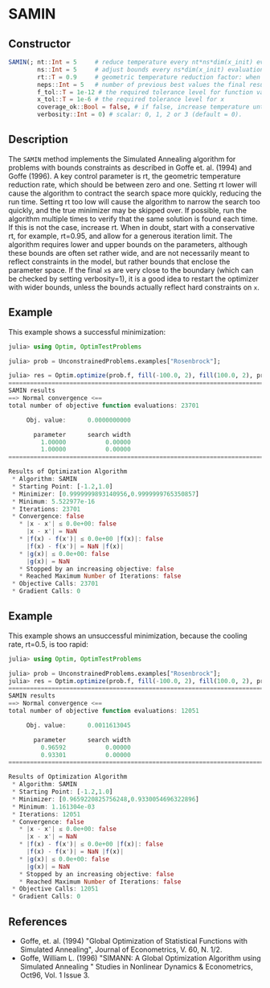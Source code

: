 # SAMIN
## Constructor
```julia
SAMIN(; nt::Int = 5     # reduce temperature every nt*ns*dim(x_init) evaluations
        ns::Int = 5     # adjust bounds every ns*dim(x_init) evaluations
        rt::T = 0.9     # geometric temperature reduction factor: when temp changes, new temp is t=rt*t
        neps::Int = 5   # number of previous best values the final result is compared to
        f_tol::T = 1e-12 # the required tolerance level for function value comparisons
        x_tol::T = 1e-6 # the required tolerance level for x
        coverage_ok::Bool = false, # if false, increase temperature until initial parameter space is covered
        verbosity::Int = 0) # scalar: 0, 1, 2 or 3 (default = 0).
```
## Description
The `SAMIN` method implements the Simulated Annealing algorithm for problems with
bounds constraints as described in Goffe et. al. (1994) and Goffe (1996). A key control
parameter is rt, the geometric temperature reduction rate, which should be between zero
and one. Setting rt lower will cause the algorithm to contract the search space more quickly,
reducing the run time. Setting rt too low will cause the algorithm to narrow the search
too quickly, and the true minimizer may be skipped over. If possible, run the algorithm
multiple times to verify that the same solution is found each time. If this is not the case,
increase rt. When in doubt, start with a conservative rt, for example, rt=0.95, and allow for
a generous iteration limit. The algorithm requires lower and upper bounds on the parameters,
although these bounds are often set rather wide, and are not necessarily meant to reflect
constraints in the model, but rather bounds that enclose the parameter space. If the final
`x`s are very close to the boundary (which can be checked by setting verbosity=1), it is a
good idea to restart the optimizer with wider bounds, unless the bounds actually reflect
hard constraints on `x`.

## Example
This example shows a successful minimization:
```julia
julia> using Optim, OptimTestProblems

julia> prob = UnconstrainedProblems.examples["Rosenbrock"];

julia> res = Optim.optimize(prob.f, fill(-100.0, 2), fill(100.0, 2), prob.initial_x, SAMIN(), Optim.Options(iterations=10^6))
================================================================================
SAMIN results
==> Normal convergence <==
total number of objective function evaluations: 23701

     Obj. value:      0.0000000000

       parameter      search width
         1.00000           0.00000
         1.00000           0.00000
================================================================================

Results of Optimization Algorithm
 * Algorithm: SAMIN
 * Starting Point: [-1.2,1.0]
 * Minimizer: [0.9999999893140956,0.9999999765350857]
 * Minimum: 5.522977e-16
 * Iterations: 23701
 * Convergence: false
   * |x - x'| ≤ 0.0e+00: false
     |x - x'| = NaN
   * |f(x) - f(x')| ≤ 0.0e+00 |f(x)|: false
     |f(x) - f(x')| = NaN |f(x)|
   * |g(x)| ≤ 0.0e+00: false
     |g(x)| = NaN
   * Stopped by an increasing objective: false
   * Reached Maximum Number of Iterations: false
 * Objective Calls: 23701
 * Gradient Calls: 0
```
## Example
This example shows an unsuccessful minimization, because the cooling rate,
rt=0.5, is too rapid:
```julia
julia> using Optim, OptimTestProblems

julia> prob = UnconstrainedProblems.examples["Rosenbrock"];
julia> res = Optim.optimize(prob.f, fill(-100.0, 2), fill(100.0, 2), prob.initial_x, SAMIN(rt=0.5), Optim.Options(iterations=10^6))
================================================================================
SAMIN results
==> Normal convergence <==
total number of objective function evaluations: 12051

     Obj. value:      0.0011613045

       parameter      search width
         0.96592           0.00000
         0.93301           0.00000
================================================================================

Results of Optimization Algorithm
 * Algorithm: SAMIN
 * Starting Point: [-1.2,1.0]
 * Minimizer: [0.9659220825756248,0.9330054696322896]
 * Minimum: 1.161304e-03
 * Iterations: 12051
 * Convergence: false
   * |x - x'| ≤ 0.0e+00: false
     |x - x'| = NaN
   * |f(x) - f(x')| ≤ 0.0e+00 |f(x)|: false
     |f(x) - f(x')| = NaN |f(x)|
   * |g(x)| ≤ 0.0e+00: false
     |g(x)| = NaN
   * Stopped by an increasing objective: false
   * Reached Maximum Number of Iterations: false
 * Objective Calls: 12051
 * Gradient Calls: 0

```

## References
 - Goffe, et. al. (1994) "Global Optimization of Statistical Functions with Simulated Annealing", Journal of Econometrics, V. 60, N. 1/2.
 - Goffe, William L. (1996) "SIMANN: A Global Optimization Algorithm using Simulated Annealing " Studies in Nonlinear Dynamics & Econometrics, Oct96, Vol. 1 Issue 3.
